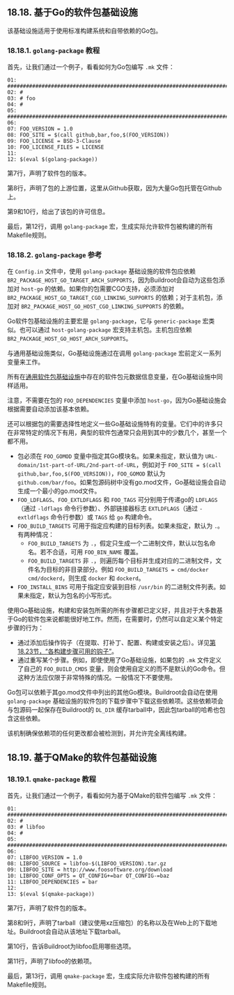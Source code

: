 ## 18.18. 基于Go的软件包基础设施

该基础设施适用于使用标准构建系统和自带依赖的Go包。

### 18.18.1. `golang-package` 教程

首先，让我们通过一个例子，看看如何为Go包编写 `.mk` 文件：

```
01: ################################################################################
02: #
03: # foo
04: #
05: ################################################################################
06:
07: FOO_VERSION = 1.0
08: FOO_SITE = $(call github,bar,foo,$(FOO_VERSION))
09: FOO_LICENSE = BSD-3-Clause
10: FOO_LICENSE_FILES = LICENSE
11:
12: $(eval $(golang-package))
```

第7行，声明了软件包的版本。

第8行，声明了包的上游位置，这里从Github获取，因为大量Go包托管在Github上。

第9和10行，给出了该包的许可信息。

最后，第12行，调用 `golang-package` 宏，生成实际允许软件包被构建的所有Makefile规则。

### 18.18.2. `golang-package` 参考

在 `Config.in` 文件中，使用 `golang-package` 基础设施的软件包应依赖 `BR2_PACKAGE_HOST_GO_TARGET_ARCH_SUPPORTS`，因为Buildroot会自动为这些包添加对 `host-go` 的依赖。如果你的包需要CGO支持，必须添加对 `BR2_PACKAGE_HOST_GO_TARGET_CGO_LINKING_SUPPORTS` 的依赖；对于主机包，添加对 `BR2_PACKAGE_HOST_GO_HOST_CGO_LINKING_SUPPORTS` 的依赖。

Go软件包基础设施的主要宏是 `golang-package`，它与 `generic-package` 宏类似。也可以通过 `host-golang-package` 宏支持主机包。主机包应依赖 `BR2_PACKAGE_HOST_GO_HOST_ARCH_SUPPORTS`。

与通用基础设施类似，Go基础设施通过在调用 `golang-package` 宏前定义一系列变量来工作。

所有在[通用软件包基础设施](https://buildroot.org/downloads/manual/manual.html#generic-package-reference)中存在的软件包元数据信息变量，在Go基础设施中同样适用。

注意，不需要在包的 `FOO_DEPENDENCIES` 变量中添加 `host-go`，因为Go基础设施会根据需要自动添加该基本依赖。

还可以根据包的需要选择性地定义一些Go基础设施特有的变量。它们中的许多只在非常特定的情况下有用，典型的软件包通常只会用到其中的少数几个，甚至一个都不用。

- 包必须在 `FOO_GOMOD` 变量中指定其Go模块名。如果未指定，默认值为 `URL-domain/1st-part-of-URL/2nd-part-of-URL`，例如对于 `FOO_SITE = $(call github,bar,foo,$(FOO_VERSION))`，`FOO_GOMOD` 默认为 `github.com/bar/foo`。如果包源码树中没有go.mod文件，Go基础设施会自动生成一个最小的go.mod文件。
- `FOO_LDFLAGS`、`FOO_EXTLDFLAGS` 和 `FOO_TAGS` 可分别用于传递go的 `LDFLAGS`（通过 `-ldflags` 命令行参数）、外部链接器标志 `EXTLDFLAGS`（通过 `-extldflags` 命令行参数）或 `TAGS` 给 `go` 构建命令。
- `FOO_BUILD_TARGETS` 可用于指定应构建的目标列表。如果未指定，默认为 `.`。有两种情况：
  - `FOO_BUILD_TARGETS` 为 `.`，假定只生成一个二进制文件，默认以包名命名。若不合适，可用 `FOO_BIN_NAME` 覆盖。
  - `FOO_BUILD_TARGETS` 非 `.`，则遍历每个目标并生成对应的二进制文件，文件名为目标的非目录部分。例如 `FOO_BUILD_TARGETS = cmd/docker cmd/dockerd`，则生成 `docker` 和 `dockerd`。
- `FOO_INSTALL_BINS` 可用于指定应安装到目标 `/usr/bin` 的二进制文件列表。如果未指定，默认为包名的小写形式。

使用Go基础设施，构建和安装包所需的所有步骤都已定义好，并且对于大多数基于Go的软件包来说都能很好地工作。然而，在需要时，仍然可以自定义某个特定步骤的行为：

- 通过添加后操作钩子（在提取、打补丁、配置、构建或安装之后）。详见[第18.23节，“各构建步骤可用的钩子”](https://buildroot.org/downloads/manual/manual.html#hooks)。
- 通过重写某个步骤。例如，即使使用了Go基础设施，如果包的 `.mk` 文件定义了自己的 `FOO_BUILD_CMDS` 变量，则会使用自定义的而不是默认的Go命令。但这种方法应仅限于非常特殊的情况。一般情况下不要使用。

Go包可以依赖于其go.mod文件中列出的其他Go模块。Buildroot会自动在使用 `golang-package` 基础设施的软件包的下载步骤中下载这些依赖项。这些依赖项会与包源码一起保存在Buildroot的 `DL_DIR` 缓存tarball中，因此包tarball的哈希也包含这些依赖。

该机制确保依赖项的任何更改都会被检测到，并允许完全离线构建。

## 18.19. 基于QMake的软件包基础设施

### 18.19.1. `qmake-package` 教程

首先，让我们通过一个例子，看看如何为基于QMake的软件包编写 `.mk` 文件：

```
01: ################################################################################
02: #
03: # libfoo
04: #
05: ################################################################################
06:
07: LIBFOO_VERSION = 1.0
08: LIBFOO_SOURCE = libfoo-$(LIBFOO_VERSION).tar.gz
09: LIBFOO_SITE = http://www.foosoftware.org/download
10: LIBFOO_CONF_OPTS = QT_CONFIG+=bar QT_CONFIG-=baz
11: LIBFOO_DEPENDENCIES = bar
12:
13: $(eval $(qmake-package))
```

第7行，声明了软件包的版本。

第8和9行，声明了tarball（建议使用xz压缩包）的名称以及在Web上的下载地址。Buildroot会自动从该地址下载tarball。

第10行，告诉Buildroot为libfoo启用哪些选项。

第11行，声明了libfoo的依赖项。

最后，第13行，调用 `qmake-package` 宏，生成实际允许软件包被构建的所有Makefile规则。
